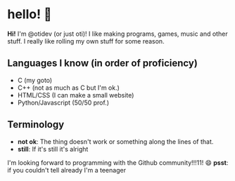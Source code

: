 # hello! :wave:
**Hi!** I'm @otidev (or just oti)! I like making programs, games, music and other stuff. I really like rolling my own stuff for some reason.

## Languages I know (in order of proficiency)
- C (my goto)
- C++ (not as much as C but I'm ok.)
- HTML/CSS (I can make a small website)
- Python/Javascript (50/50 prof.)

## Terminology
- **not ok**: The thing doesn't work or something along the lines of that.
- **still**: If it's still it's alright

I'm looking forward to programming with the Github community!!!11! :smile:
**psst**: if you couldn't tell already I'm a teenager
